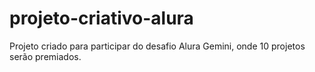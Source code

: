 # projeto-criativo-alura
 Projeto criado para participar do desafio Alura Gemini, onde 10 projetos serão premiados.
